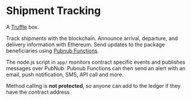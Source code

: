 # Shipment Tracking

A [Truffle](http://truffleframework.com/) box.

Track shipments with the blockchain. Announce arrival, departure, and delivery information with Ethereum. Send updates to the package beneficiaries using [Pubnub Functions](https://www.pubnub.com/products/functions/).

The node.js script in `app/` monitors contract specific events and publishes messages over PubNub. Pubnub Functions can then send an alert with an email, push notification, SMS, API call and more.

Method calling is **not protected**, so anyone can add to the ledger if they have the contract address.